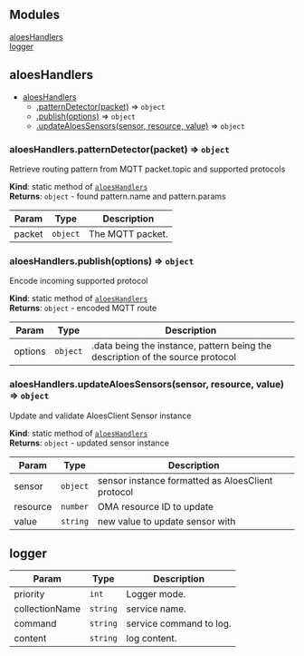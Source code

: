 ## Modules

<dl>
<dt><a href="#module_aloesHandlers">aloesHandlers</a></dt>
<dd></dd>
<dt><a href="#module_logger">logger</a></dt>
<dd></dd>
</dl>

<a name="module_aloesHandlers"></a>

## aloesHandlers

* [aloesHandlers](#module_aloesHandlers)
    * [.patternDetector(packet)](#module_aloesHandlers.patternDetector) ⇒ <code>object</code>
    * [.publish(options)](#module_aloesHandlers.publish) ⇒ <code>object</code>
    * [.updateAloesSensors(sensor, resource, value)](#module_aloesHandlers.updateAloesSensors) ⇒ <code>object</code>

<a name="module_aloesHandlers.patternDetector"></a>

### aloesHandlers.patternDetector(packet) ⇒ <code>object</code>
Retrieve routing pattern from MQTT packet.topic and supported protocols

**Kind**: static method of [<code>aloesHandlers</code>](#module_aloesHandlers)  
**Returns**: <code>object</code> - found pattern.name and pattern.params  

| Param | Type | Description |
| --- | --- | --- |
| packet | <code>object</code> | The MQTT packet. |

<a name="module_aloesHandlers.publish"></a>

### aloesHandlers.publish(options) ⇒ <code>object</code>
Encode incoming supported protocol

**Kind**: static method of [<code>aloesHandlers</code>](#module_aloesHandlers)  
**Returns**: <code>object</code> - encoded MQTT route  

| Param | Type | Description |
| --- | --- | --- |
| options | <code>object</code> | .data being the instance, pattern being the description of the source protocol |

<a name="module_aloesHandlers.updateAloesSensors"></a>

### aloesHandlers.updateAloesSensors(sensor, resource, value) ⇒ <code>object</code>
Update and validate AloesClient Sensor instance

**Kind**: static method of [<code>aloesHandlers</code>](#module_aloesHandlers)  
**Returns**: <code>object</code> - updated sensor instance  

| Param | Type | Description |
| --- | --- | --- |
| sensor | <code>object</code> | sensor instance formatted as AloesClient protocol |
| resource | <code>number</code> | OMA resource ID to update |
| value | <code>string</code> | new value to update sensor with |

<a name="module_logger"></a>

## logger

| Param | Type | Description |
| --- | --- | --- |
| priority | <code>int</code> | Logger mode. |
| collectionName | <code>string</code> | service name. |
| command | <code>string</code> | service command to log. |
| content | <code>string</code> | log content. |

